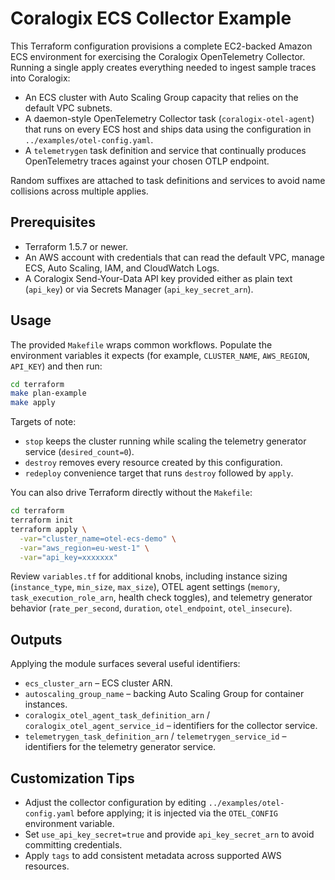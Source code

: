 # Coralogix ECS Collector Example

This Terraform configuration provisions a complete EC2-backed Amazon ECS environment for exercising the Coralogix OpenTelemetry Collector. Running a single apply creates everything needed to ingest sample traces into Coralogix:

- An ECS cluster with Auto Scaling Group capacity that relies on the default VPC subnets.
- A daemon-style OpenTelemetry Collector task (`coralogix-otel-agent`) that runs on every ECS host and ships data using the configuration in `../examples/otel-config.yaml`.
- A `telemetrygen` task definition and service that continually produces OpenTelemetry traces against your chosen OTLP endpoint.

Random suffixes are attached to task definitions and services to avoid name collisions across multiple applies.

## Prerequisites

- Terraform 1.5.7 or newer.
- An AWS account with credentials that can read the default VPC, manage ECS, Auto Scaling, IAM, and CloudWatch Logs.
- A Coralogix Send-Your-Data API key provided either as plain text (`api_key`) or via Secrets Manager (`api_key_secret_arn`).

## Usage

The provided `Makefile` wraps common workflows. Populate the environment variables it expects (for example, `CLUSTER_NAME`, `AWS_REGION`, `API_KEY`) and then run:

```bash
cd terraform
make plan-example
make apply
```

Targets of note:
- `stop` keeps the cluster running while scaling the telemetry generator service (`desired_count=0`).
- `destroy` removes every resource created by this configuration.
- `redeploy` convenience target that runs `destroy` followed by `apply`.

You can also drive Terraform directly without the `Makefile`:

```bash
cd terraform
terraform init
terraform apply \
  -var="cluster_name=otel-ecs-demo" \
  -var="aws_region=eu-west-1" \
  -var="api_key=xxxxxxx"
```

Review `variables.tf` for additional knobs, including instance sizing (`instance_type`, `min_size`, `max_size`), OTEL agent settings (`memory`, `task_execution_role_arn`, health check toggles), and telemetry generator behavior (`rate_per_second`, `duration`, `otel_endpoint`, `otel_insecure`).

## Outputs

Applying the module surfaces several useful identifiers:
- `ecs_cluster_arn` – ECS cluster ARN.
- `autoscaling_group_name` – backing Auto Scaling Group for container instances.
- `coralogix_otel_agent_task_definition_arn` / `coralogix_otel_agent_service_id` – identifiers for the collector service.
- `telemetrygen_task_definition_arn` / `telemetrygen_service_id` – identifiers for the telemetry generator service.

## Customization Tips

- Adjust the collector configuration by editing `../examples/otel-config.yaml` before applying; it is injected via the `OTEL_CONFIG` environment variable.
- Set `use_api_key_secret=true` and provide `api_key_secret_arn` to avoid committing credentials.
- Apply `tags` to add consistent metadata across supported AWS resources.
